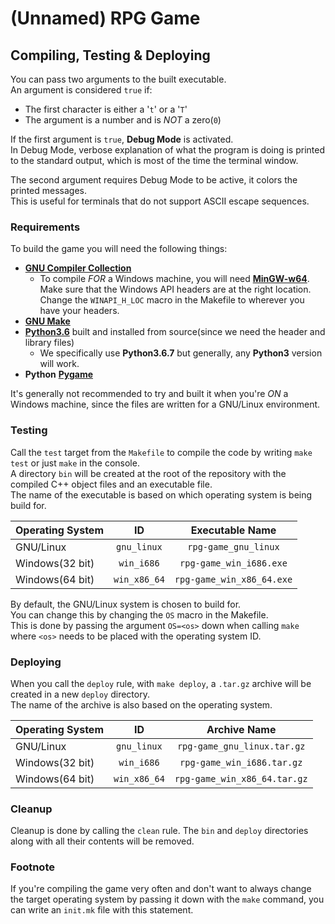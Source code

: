 # (Unnamed) RPG Game #

## Compiling, Testing & Deploying ##

You can pass two arguments to the built executable.  
An argument is considered `true` if:

* The first character is either a '`t`' or a '`T`'
* The argument is a number and is *NOT* a zero(`0`)

If the first argument is `true`, **Debug Mode** is activated.  
In Debug Mode, verbose explanation of what the program is doing is printed to the standard output, which is most of the time the terminal window.

The second argument requires Debug Mode to be active, it colors the printed messages.  
This is useful for terminals that do not support ASCII escape sequences.

### Requirements ###

To build the game you will need the following things:

* [**GNU Compiler Collection**](https://gcc.gnu.org)
	- To compile *FOR* a Windows machine, you will need [**MinGW-w64**](https://mingw-w64.org).  
	  Make sure that the Windows API headers are at the right location. Change the `WINAPI_H_LOC` macro in the Makefile to wherever you have your headers.
* [**GNU Make**](https://www.gnu.org/software/make)
* [**Python3.6**](https://www.python.org/downloads/release/python-367) built and installed from source(since we need the header and library files)
	- We specifically use **Python3.6.7** but generally, any **Python3** version will work.
* **Python** [**Pygame**](https://www.pygame.org)

It's generally not recommended to try and built it when you're *ON* a Windows machine, since the files are written for a GNU/Linux environment.

### Testing ###

Call the `test` target from the `Makefile` to compile the code by writing `make test` or just `make` in the console.  
A directory `bin` will be created at the root of the repository with the compiled C++ object files and an executable file.  
The name of the executable is based on which operating system is being build for.

| Operating System |      ID      |      Executable Name      |
| :--------------- | :----------: | :-----------------------: |
| GNU/Linux        | `gnu_linux`  |   `rpg-game_gnu_linux`    |
| Windows(32 bit)  |  `win_i686`  |  `rpg-game_win_i686.exe`  |
| Windows(64 bit)  | `win_x86_64` | `rpg-game_win_x86_64.exe` |

By default, the GNU/Linux system is chosen to build for.  
You can change this by changing the `OS` macro in the Makefile.  
This is done by passing the argument `OS=<os>` down when calling `make` where `<os>` needs to be placed with the operating system ID.

### Deploying ###

When you call the `deploy` rule, with `make deploy`, a `.tar.gz` archive will be created in a new `deploy` directory.  
The name of the archive is also based on the operating system.

| Operating System |      ID      |         Archive Name         |
| :--------------- | :----------: | :--------------------------: |
| GNU/Linux        | `gnu_linux`  | `rpg-game_gnu_linux.tar.gz`  |
| Windows(32 bit)  |  `win_i686`  |  `rpg-game_win_i686.tar.gz`  |
| Windows(64 bit)  | `win_x86_64` | `rpg-game_win_x86_64.tar.gz` |

### Cleanup ###

Cleanup is done by calling the `clean` rule.
The `bin` and `deploy` directories along with all their contents will be removed.

### Footnote ###

If you're compiling the game very often and don't want to always change the target operating system by passing it down with the `make` command, you can write an `init.mk` file with this statement.

